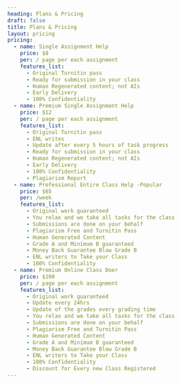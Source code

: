 ```yaml
---
heading: Plans & Pricing
draft: false
title: Plans & Pricing
layout: pricing
pricing:
  - name: Single Assignment Help
    price: $8
    per: / page per each assignment
    features_list:
      - Original Turnitin pass
      - Ready for submission in your class
      - Human Regenerated content; not AIs
      - Early Delivery
      - 100% Confidentiality
  - name: Premium Single Assignment Help
    price: $12
    per: / page per each assignment
    features_list:
      - Original Turnitin pass
      - ENL writes
      - Update after every 5 hours of task progress
      - Ready for submission in your class
      - Human Regenerated content; not AIs
      - Early Delivery
      - 100% Confidentiality
      - Plagiarism Report
  - name: Professional Entire Class Help -Popular
    price: $65
    per: /week
    features_list:
      - Original work guaranteed
      - You relax and we take all tasks for the class
      - Submissions are done on your behalf
      - Plagiarism Free and Turnitin Pass
      - Human Generated Content
      - Grade A and Minimum B guaranteed
      - Money Back Guarantee Blow Grade B
      - ENL writers to Take your Class
      - 100% Confidentiality
  - name: Premium Online Class Doer
    price: $100
    per: / page per each assignment
    features_list:
      - Original work guaranteed
      - Update every 24hrs
      - Update of the grades every grading time
      - You relax and we take all tasks for the class
      - Submissions are done on your behalf
      - Plagiarism Free and Turnitin Pass
      - Human Generated Content
      - Grade A and Minimum B guaranteed
      - Money Back Guarantee Blow Grade B
      - ENL writers to Take your Class
      - 100% Confidentiality
      - Discount for Every new Class Registered
---
```


